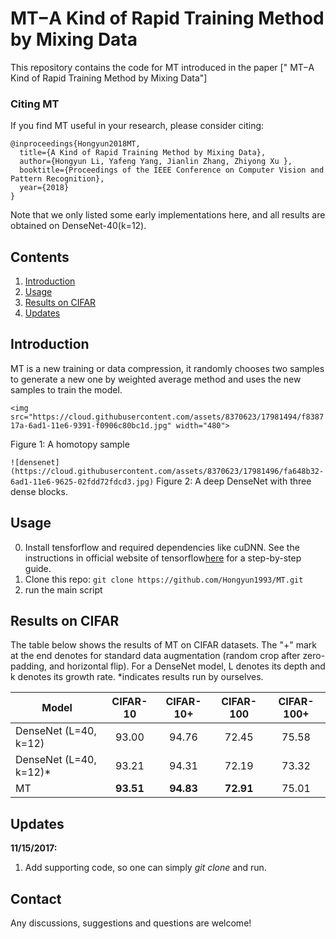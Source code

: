 # MT−A Kind of Rapid Training Method by Mixing Data

This repository contains the code for MT introduced in the paper [" MT−A Kind of Rapid Training Method by Mixing Data"]

### Citing MT
If you find MT useful in your research, please consider citing:

	@inproceedings{Hongyun2018MT,
	  title={A Kind of Rapid Training Method by Mixing Data},
	  author={Hongyun Li, Yafeng Yang, Jianlin Zhang, Zhiyong Xu },
	  booktitle={Proceedings of the IEEE Conference on Computer Vision and Pattern Recognition},
	  year={2018}
	}

Note that we only listed some early implementations here, and all results are obtained on DenseNet-40(k=12). 

## Contents
1. [Introduction](#introduction)
2. [Usage](#usage)
3. [Results on CIFAR](#results-on-cifar)
5. [Updates](#updates)


## Introduction
MT is a new training or data compression, it randomly chooses two samples to generate a new one by weighted average method and uses the new samples to train the model.

`<img src="https://cloud.githubusercontent.com/assets/8370623/17981494/f838717a-6ad1-11e6-9391-f0906c80bc1d.jpg" width="480">`

Figure 1: A homotopy sample


`![densenet](https://cloud.githubusercontent.com/assets/8370623/17981496/fa648b32-6ad1-11e6-9625-02fdd72fdcd3.jpg)`
Figure 2: A deep DenseNet with three dense blocks. 


## Usage 
0. Install tensforflow and required dependencies like cuDNN. See the instructions in official website of tensorflow[here](www.tensorflow.org/) for a step-by-step guide.
1. Clone this repo: ```git clone https://github.com/Hongyun1993/MT.git```
2. run the main script

## Results on CIFAR
The table below shows the results of MT on CIFAR datasets. The "+" mark at the end denotes for standard data augmentation (random crop after zero-padding, and horizontal flip). For a DenseNet model, L denotes its depth and k denotes its growth rate. *indicates results run by ourselves.

Model | CIFAR-10 | CIFAR-10+ | CIFAR-100 | CIFAR-100+ 
-------|:-------:|:--------:|:--------:|:--------:|
DenseNet (L=40, k=12) |93.00 |94.76 | 72.45|75.58
DenseNet (L=40, k=12)* |93.21 |94.31 | 72.19|73.32
MT|**93.51** |**94.83** |**72.91** |75.01


## Updates
**11/15/2017:**

1. Add supporting code, so one can simply *git clone* and run.

## Contact
Any discussions, suggestions and questions are welcome!
